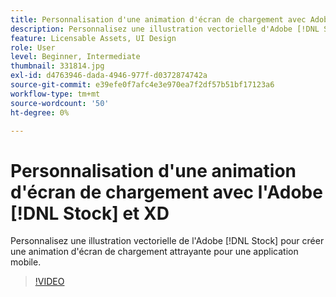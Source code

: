 ```yaml
---
title: Personnalisation d'une animation d'écran de chargement avec Adobe [!DNL Stock]  et XD
description: Personnalisez une illustration vectorielle d'Adobe [!DNL Stock] pour créer une animation d'écran de chargement attrayante pour une application mobile
feature: Licensable Assets, UI Design
role: User
level: Beginner, Intermediate
thumbnail: 331814.jpg
exl-id: d4763946-dada-4946-977f-d0372874742a
source-git-commit: e39efe0f7afc4e3e970ea7f2df57b51bf17123a6
workflow-type: tm+mt
source-wordcount: '50'
ht-degree: 0%

---
```


# Personnalisation d&#39;une animation d&#39;écran de chargement avec l&#39;Adobe [!DNL Stock] et XD

Personnalisez une illustration vectorielle de l&#39;Adobe [!DNL Stock] pour créer une animation d&#39;écran de chargement attrayante pour une application mobile.

>[!VIDEO](https://video.tv.adobe.com/v/331814?hidetitle=true)
